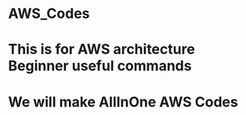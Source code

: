 # AWS_Codes
# This is for AWS architecture Beginner useful commands
# We will make AllInOne AWS Codes
